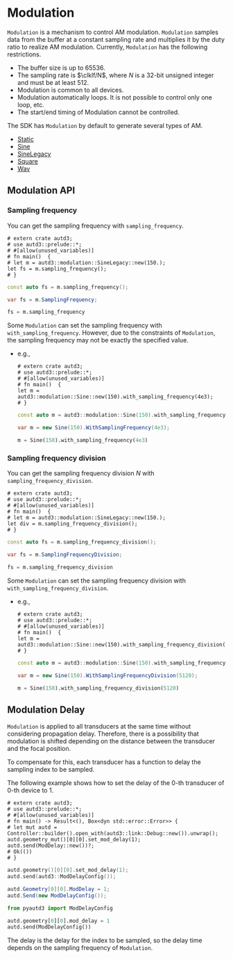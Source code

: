 # Modulation

`Modulation` is a mechanism to control AM modulation.
`Modulation` samples data from the buffer at a constant sampling rate and multiplies it by the duty ratio to realize AM modulation.
Currently, `Modulation` has the following restrictions.

- The buffer size is up to 65536.
- The sampling rate is $\clklf/N$, where $N$ is a 32-bit unsigned integer and must be at least 512.
- Modulation is common to all devices.
- Modulation automatically loops. It is not possible to control only one loop, etc.
- The start/end timing of Modulation cannot be controlled.

The SDK has `Modulation` by default to generate several types of AM.

* [Static](./modulation/static.md)
* [Sine](./modulation/sine.md)
* [SineLegacy](./modulation/sine_legacy.md)
* [Square](./modulation/square.md)
* [Wav](./modulation/wav.md)

## Modulation API

### Sampling frequency

You can get the sampling frequency with `sampling_frequency`.

```rust,edition2021
# extern crate autd3;
# use autd3::prelude::*;
# #[allow(unused_variables)]
# fn main()  {
# let m = autd3::modulation::SineLegacy::new(150.);
let fs = m.sampling_frequency();
# }
```

```cpp
const auto fs = m.sampling_frequency();
```

```cs
var fs = m.SamplingFrequency;
```

```python
fs = m.sampling_frequency
```

Some `Modulation` can set the sampling frequency with `with_sampling_frequency`.
However, due to the constraints of `Modulation`, the sampling frequency may not be exactly the specified value.

- e.g.,
  ```rust,edition2021
  # extern crate autd3;
  # use autd3::prelude::*;
  # #[allow(unused_variables)]
  # fn main()  {
  let m = autd3::modulation::Sine::new(150).with_sampling_frequency(4e3);
  # }
  ```

  ```cpp
  const auto m = autd3::modulation::Sine(150).with_sampling_frequency(4e3);
  ```

  ```cs
  var m = new Sine(150).WithSamplingFrequency(4e3);
  ```

  ```python
  m = Sine(150).with_sampling_frequency(4e3)
  ```

### Sampling frequency division

You can get the sampling frequency division $N$ with `sampling_frequency_division`.

```rust,edition2021
# extern crate autd3;
# use autd3::prelude::*;
# #[allow(unused_variables)]
# fn main()  {
# let m = autd3::modulation::SineLegacy::new(150.);
let div = m.sampling_frequency_division();
# }
```

```cpp
const auto fs = m.sampling_frequency_division();
```

```cs
var fs = m.SamplingFrequencyDivision;
```

```python
fs = m.sampling_frequency_division
```

Some `Modulation` can set the sampling frequency division with `with_sampling_frequency_division`.

- e.g.,
  ```rust,edition2021
  # extern crate autd3;
  # use autd3::prelude::*;
  # #[allow(unused_variables)]
  # fn main()  {
  let m = autd3::modulation::Sine::new(150).with_sampling_frequency_division(5120);
  # }
  ```

  ```cpp
  const auto m = autd3::modulation::Sine(150).with_sampling_frequency_division(5120);
  ```

  ```cs
  var m = new Sine(150).WithSamplingFrequencyDivision(5120);
  ```

  ```python
  m = Sine(150).with_sampling_frequency_division(5120)
  ```

## Modulation Delay

`Modulation` is applied to all transducers at the same time without considering propagation delay.
Therefore, there is a possibility that modulation is shifted depending on the distance between the transducer and the focal position.

To compensate for this, each transducer has a function to delay the sampling index to be sampled.

The following example shows how to set the delay of the $0$-th transducer of $0$-th device to $1$.

```rust,should_panic,edition2021
# extern crate autd3;
# use autd3::prelude::*;
# #[allow(unused_variables)]
# fn main() -> Result<(), Box<dyn std::error::Error>> {
# let mut autd = Controller::builder().open_with(autd3::link::Debug::new()).unwrap();
autd.geometry_mut()[0][0].set_mod_delay(1);
autd.send(ModDelay::new())?;
# Ok(())
# }
```

```cpp
autd.geometry()[0][0].set_mod_delay(1);
autd.send(autd3::ModDelayConfig());
```

```cs
autd.Geometry[0][0].ModDelay = 1;
autd.Send(new ModDelayConfig());
```

```python
from pyautd3 import ModDelayConfig

autd.geometry[0][0].mod_delay = 1
autd.send(ModDelayConfig())
```

The delay is the delay for the index to be sampled, so the delay time depends on the sampling frequency of `Modulation`.
